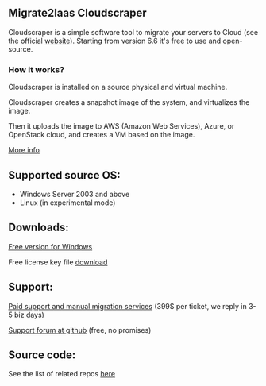 ## Migrate2Iaas Cloudscraper

Cloudscraper is a simple software tool to migrate your servers to Cloud (see the official [website](http://www.migrate2iaas.com)).
Starting from version 6.6 it's free to use and open-source.

### How it works?
Cloudscraper is installed on a source physical and virtual machine. 

Cloudscraper creates a snapshot image of the system, and virtualizes the image.

Then it uploads the image to AWS (Amazon Web Services), Azure, or OpenStack cloud, and creates a VM based on the image.

[More info](http://www.migrate2iaas.com/technology)

## Supported source OS:

- Windows Server 2003 and above
- Linux (in experimental mode)

## Downloads:

[Free version for Windows](http://migrate2iaas.blob.core.windows.net/cloudscraper-release6/cloudscraper-installer-6-3-0.exe)

Free license key file [download](http://cloudscraper.migrate2iaas.com/gen15license?expiration=10000&signature_check=false)

## Support:

[Paid support and manual migration services](https://secure.2checkout.com/order/product.php?PRODS=19753163&QTY=1&ORDERSTYLE=nLWom5a5kHM=) (399$ per ticket, we reply in 3-5 biz days)

[Support forum at github](https://github.com/migrate2iaas/migrate2iaas.gethub.io/issues) (free, no promises)


## Source code:
See the list of related repos [here](https://github.com/migrate2iaas/migrate2iaas.github.io/blob/master/README.md)

